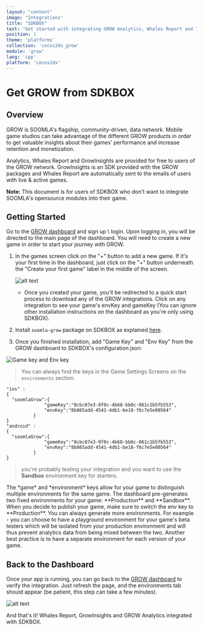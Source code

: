 ```yaml
---
layout: "content"
image: "Integrations"
title: "SDKBOX"
text: "Get started with integrating GROW Analytics, Whales Report and Insights for Cocos2d-x with SDKBOX. Doesn't Include any of SOOMLA's opensource modules, only Highway and GrowInsights."
position: 1
theme: 'platforms'
collection: 'cocos2dx_grow'
module: 'grow'
lang: 'cpp'
platform: 'cocos2dx'
---
```


# Get GROW from SDKBOX

## Overview

GROW is SOOMLA's flagship, community-driven, data network. Mobile game studios can take advantage of the different GROW products in order to get valuable insights about their games' performance and increase retention and monetization.

Analytics, Whales Report and GrowInsights are provided for free to users of the GROW network. GrowInsights is an SDK provided with the GROW packages and Whales Report are automatically sent to the emails of users with live & active games.

**Note:** This document is for users of SDKBOX who don't want to integrate SOOMLA's opensource modules into their game.

## Getting Started

Go to the [GROW dashboard](http://dashboard.soom.la) and sign up \ login. Upon logging in, you will be directed to the main page of the dashboard. You will need to create a new game in order to start your journey with GROW.

1. In the games screen click on the "+" button to add a new game. If it's your first time in the dashboard, just click on the "+" button underneath the "Create your first game" label in the middle of the screen.

	  ![alt text](/img/tutorial_img/cocos_grow/addNewApp.png "Add new app")

	* Once you created your game, you'll be redirected to a quick start process to download any of the GROW integrations. Click on any integration to see your game's envKey and gameKey (You can ignore other installation instructions on the dashboard as you're only using SDKBOX).

2. Install `soomla-grow` package on SDKBOX as explained [here](http://sdkbox-doc.github.io/en/plugins/soomlagrow/v3-cpp/).

3. Once you finished installation, add "Game Key" and "Env Key" from the GROW dashboard to SDKBOX's configuration json:

  <img src="/img/tutorial_img/cocos_grow/dashboardKeys.png" alt="Game key and Env key" style="border:0;">

  > You can always find the keys in the Game Settings Screens on the `environments` section.

  ```
  "ios" :
  {
    "soomlaGrow":{
                "gameKey":"0cbc07e3-0f0c-4b68-bb0c-061c1b5fb553",
                "envKey":"8b865add-4541-4db1-be18-f6c7e5e00564"
            }
  }
  "android" :
  {
    "soomlaGrow":{
                "gameKey":"0cbc07e3-0f0c-4b68-bb0c-061c1b5fb553",
                "envKey":"8b865add-4541-4db1-be18-f6c7e5e00564"
            }
  }
  ```

  > you're probably testing your integration and you want to use the **Sandbox** environment key for starters.

  <div class="info-box">The *game* and *environment* keys allow for your game to distinguish multiple environments for the same game. The dashboard pre-generates two fixed environments for your game: **Production** and **Sandbox**. When you decide to publish your game, make sure to switch the env key to **Production**.  You can always generate more environments.  For example - you can choose to have a playground environment for your game's beta testers which will be isolated from your production environment and will thus prevent analytics data from being mixed between the two.  Another best practice is to have a separate environment for each version of your game.</div>


## Back to the Dashboard

Once your app is running, you can go back to the [GROW dashboard](http://dashboard.soom.la) to verify the integration. Just refresh the page, and the environments tab should appear (be patient, this step can take a few minutes).

![alt text](/img/tutorial_img/unity_grow/verifyIntegration.png "Verify Integration")

And that's it! Whales Report, GrowInsights and GROW Analytics integrated with SDKBOX.
